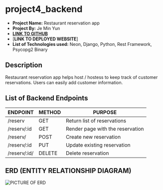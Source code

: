 # project4_backend
- **Project Name:** Restaurant reservation app
- **Project By:** Je Min Yun
- [**LINK TO GITHUB**](https://github.com/alwaysblue21/project4_backend)
- [**LINK TO DEPLOYED WEBSITE**]
- **List of Technologies used:** Neon, Django, Python, Rest Framework, Psycopg2 Binary
## Description
Restaurant reservation app helps host / hostess to keep track of customer reservations. Users can easily add customer information.
## List of Backend Endpoints
| ENDPOINT | METHOD | PURPOSE |
|----------|--------|---------|
| /reserv| GET | Return list of reservations |
| /reserv/:id | GET | Render page with the reservation |
| /reserv/ | POST | Create new reservation |
| /reserv/:id | PUT | Update existing reservation |
| /reserv/:id/ | DELETE | Delete reservation |
## ERD (ENTITY RELATIONSHIP DIAGRAM)
![PICTURE OF ERD](https://i.imgur.com/2clB5m7_d.jpg?maxwidth=520&shape=thumb&fidelity=high)
